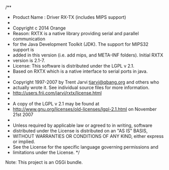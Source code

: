 /**
* Product Name : Driver RX-TX (includes MIPS support)
*
* Copyright c 2014 Orange
* Reason: RXTX is a native library providing serial and parallel communication 
* for the Java Development Toolkit (JDK). The support for MIPS32 support is 
* added in this version (i.e. add mips, and META-INF folders). Initial RXTX 
* version is 2.1-7.
* License: This software is distributed under the LGPL v 2.1.
* Based on RXTX which is a native interface to serial ports in java.
* 
* Copyright 1997-2007 by Trent Jarvi tjarvi@qbang.org and others who
* actually wrote it.  See individual source files for more information.
* http://users.frii.com/jarvi/rxtx/license.html
*
* A copy of the LGPL v 2.1 may be found at 
* http://www.gnu.org/licenses/old-licenses/lgpl-2.1.html on November 21st 2007
* 
* Unless required by applicable law or agreed to in writing, software
* distributed under the License is distributed on an "AS IS" BASIS,
* WITHOUT WARRANTIES OR CONDITIONS OF ANY KIND, either express or implied.
* See the License for the specific language governing permissions and
* limitations under the License.
*/

Note: This project is an OSGi bundle.
